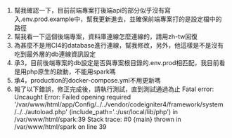 1. 幫我確認一下，目前前端專案打後端api的部分似乎沒有寫入.env.prod.example中，幫我更新進去，並確保前端專案打的是設定檔中的路徑
2. 幫我看一下這個後端專案，資料庫連線怎麼連線的，請用zh-tw回復
3. 為甚麼不是用CI4的database進行連線，幫我修改，另外，他這樣是不是沒有吃到最外層的db連線資訊設定
4. 承3，目前後端專案的db設定是否與專案根目錄的.env.prod相匹配，我目前看是用php原生的啟動，不能用spark嗎
5. 承4，production的docker-compose.yml不用更新嗎
6. 報了以下錯誤，修正完成後，請執行測試，直到測試通過為止
Fatal error: Uncaught Error: Failed opening required '/var/www/html/app/Config/../../vendor/codeigniter4/framework/system/../../autoload.php' (include_path='.:/usr/local/lib/php') in /var/www/html/spark:39
Stack trace:
#0 {main}
  thrown in /var/www/html/spark on line 39